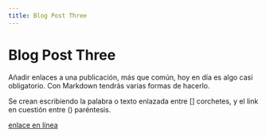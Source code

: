 ```yaml
---
title: Blog Post Three
---
```


#   Blog Post Three

Añadir enlaces a una publicación, más que común, hoy en día es algo casi obligatorio. Con Markdown tendrás varias formas de hacerlo.

Se crean escribiendo la palabra o texto enlazada entre [] corchetes, y el link en cuestión entre () paréntesis.

[enlace en línea](http://www.limni.net)